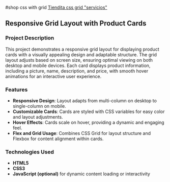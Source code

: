 
#shop css with grid
[﻿Tiendita css grid "servicios"](https://pyro-nicolini.github.io/shop_css_M2.2/)

## Responsive Grid Layout with Product Cards
### Project Description

This project demonstrates a responsive grid layout for displaying product cards with a visually appealing design and adaptable structure. The grid layout adjusts based on screen size, ensuring optimal viewing on both desktop and mobile devices. Each card displays product information, including a picture, name, description, and price, with smooth hover animations for an interactive user experience.

### Features

- **Responsive Design**: Layout adapts from multi-column on desktop to single-column on mobile.
- **Customizable Cards**: Cards are styled with CSS variables for easy color and layout adjustments.
- **Hover Effects**: Cards scale on hover, providing a dynamic and engaging feel.
- **Flex and Grid Usage**: Combines CSS Grid for layout structure and Flexbox for content alignment within cards.

### Technologies Used

- **HTML5**
- **CSS3**
- **JavaScript (optional)** for dynamic content loading or interactivity

